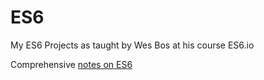 # ES6

My ES6 Projects as taught by Wes Bos at his course ES6.io

Comprehensive [notes on ES6](http://thesagittariusme.blogspot.com/search/label/ES6)
